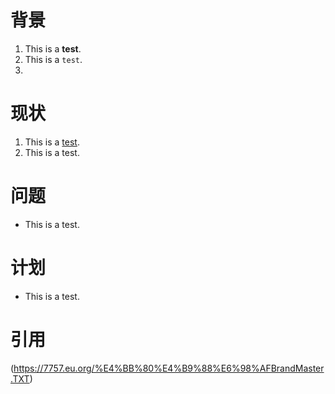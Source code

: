 # 背景
1. This is a **test**.
2. This is a `test`.
3. 

# 现状
1. This is a <ins>test</ins>.
2. This is a test.

# 问题
- This is a test.

# 计划
- This is a test.
# 引用
(https://7757.eu.org/%E4%BB%80%E4%B9%88%E6%98%AFBrandMaster.TXT)
